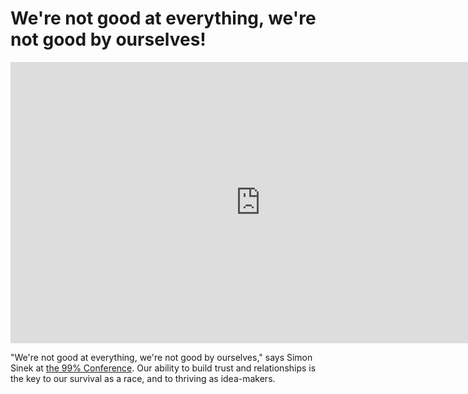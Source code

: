 # We're not good at everything, we're not good by ourselves!

<iframe src="http://player.vimeo.com/video/26774102?title=0&amp;byline=0&amp;portrait=0&amp;color=e91c6b" width="800" height="450" frameborder="0"></iframe>

"We're not good at everything, we're not good by ourselves," says Simon Sinek at <a href="http://the99percent.com/conference">the 99% Conference</a>. Our ability to build trust and relationships is the key to our survival as a race, and to thriving as idea-makers.